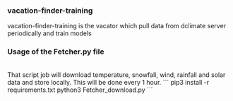 ### vacation-finder-training

vacation-finder-training is the vacator which pull data from dclimate server periodically and train models

### Usage of the Fetcher.py file
<br>
That script job will download temperature, snowfall, wind, rainfall and solar data and store locally.
This will be done every 1 hour.
```
pip3 install -r requirements.txt
python3 Fetcher_download.py
```

